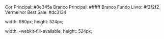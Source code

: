Cor Principal: #0e345a
Branco Principal: #ffffff
Branco Fundo Livro: #f2f2f2
Vermelhor Best Sale: #dc3134

width: 980px;
height: 524px;

width: -webkit-fill-available;
height: 524px;